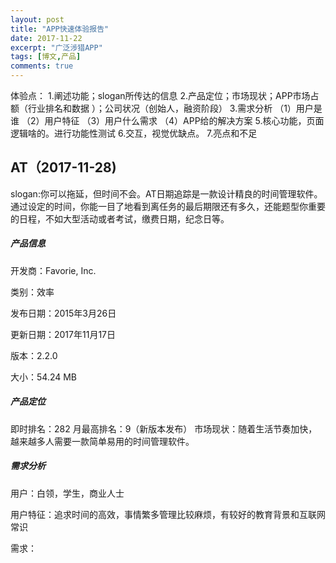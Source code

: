 ```yaml
---
layout: post
title: "APP快速体验报告"
date: 2017-11-22
excerpt: "广泛涉猎APP"
tags: [博文,产品]
comments: true
---
```


体验点：
1.阐述功能；slogan所传达的信息
2.产品定位；市场现状；APP市场占额（行业排名和数据 ）；公司状况（创始人，融资阶段）
3.需求分析
（1）用户是谁
（2）用户特征
（3）用户什么需求
（4）APP给的解决方案
5.核心功能，页面逻辑啥的。进行功能性测试
6.交互，视觉优缺点。
7.亮点和不足

## AT（2017-11-28)

slogan:你可以拖延，但时间不会。AT日期追踪是一款设计精良的时间管理软件。通过设定的时间，你能一目了地看到离任务的最后期限还有多久，还能题型你重要的日程，不如大型活动或者考试，缴费日期，纪念日等。

##### 产品信息

开发商：Favorie, Inc.

类别：效率

发布日期：2015年3月26日

更新日期：2017年11月17日

版本：2.2.0

大小：54.24 MB

##### 产品定位

即时排名：282
月最高排名：9（新版本发布）
市场现状：随着生活节奏加快，越来越多人需要一款简单易用的时间管理软件。

##### 需求分析

用户：白领，学生，商业人士

用户特征：追求时间的高效，事情繁多管理比较麻烦，有较好的教育背景和互联网常识

需求：

